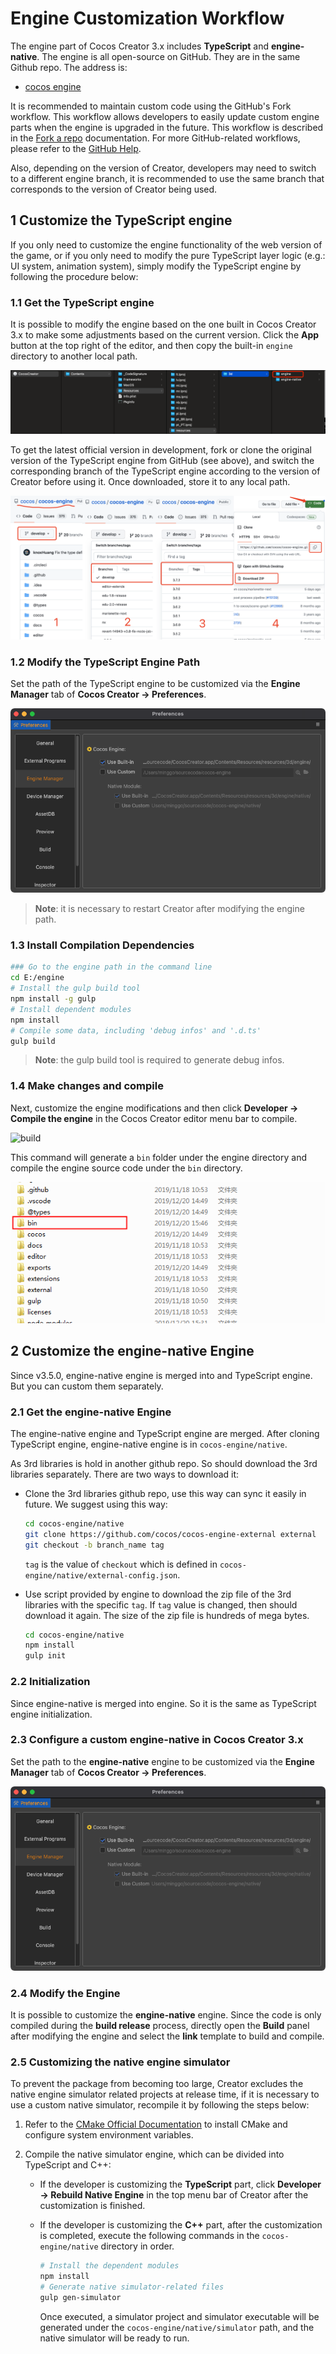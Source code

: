 # Engine Customization Workflow

The engine part of Cocos Creator 3.x includes **TypeScript** and **engine-native**. The engine is all open-source on GitHub. They are in the same Github repo. The address is:

- [cocos engine](https://github.com/cocos/cocos-engine/)

It is recommended to maintain custom code using the GitHub's Fork workflow. This workflow allows developers to easily update custom engine parts when the engine is upgraded in the future. This workflow is described in the [Fork a repo](https://help.github.com/articles/fork-a-repo) documentation. For more GitHub-related workflows, please refer to the [GitHub Help](https://help.github.com).

Also, depending on the version of Creator, developers may need to switch to a different engine branch, it is recommended to use the same branch that corresponds to the version of Creator being used.

## 1 Customize the TypeScript engine

If you only need to customize the engine functionality of the web version of the game, or if you only need to modify the pure TypeScript layer logic (e.g.: UI system, animation system), simply modify the TypeScript engine by following the procedure below:

### 1.1 Get the TypeScript engine

It is possible to modify the engine based on the one built in Cocos Creator 3.x to make some adjustments based on the current version. Click the **App** button at the top right of the editor, and then copy the built-in `engine` directory to another local path.

![open-engine](engine-customization/open-engine.png)

To get the latest official version in development, fork or clone the original version of the TypeScript engine from GitHub (see above), and switch the corresponding branch of the TypeScript engine according to the version of Creator before using it. Once downloaded, store it to any local path.

![download-repo-js](engine-customization/download-repo-js.png)

### 1.2 Modify the TypeScript Engine Path

Set the path of the TypeScript engine to be customized via the **Engine Manager** tab of **Cocos Creator -> Preferences**.

![custom-ts-engine](engine-customization/custom-ts-engine.png)

> **Note**: it is necessary to restart Creator after modifying the engine path.

### 1.3 Install Compilation Dependencies

```bash
### Go to the engine path in the command line
cd E:/engine
# Install the gulp build tool
npm install -g gulp
# Install dependent modules
npm install
# Compile some data, including 'debug infos' and '.d.ts'
gulp build
```

> **Note**: the gulp build tool is required to generate debug infos.

### 1.4 Make changes and compile

Next, customize the engine modifications and then click **Developer -> Compile the engine** in the Cocos Creator editor menu bar to compile.

![build](engine-customization/build.png)

This command will generate a `bin` folder under the engine directory and compile the engine source code under the `bin` directory.

![bin](engine-customization/bin.png)

## 2 Customize the engine-native Engine

Since v3.5.0, engine-native engine is merged into and TypeScript engine. But you can custom them separately.

### 2.1 Get the engine-native Engine

The engine-native engine and TypeScript engine are merged. After cloning TypeScript engine, engine-native engine is in `cocos-engine/native`.

As 3rd libraries is hold in another github repo. So should download the 3rd libraries separately. There are two ways to download it:
- Clone the 3rd libraries github repo, use this way can sync it easily in future. We suggest using this way:

    ```bash
    cd cocos-engine/native
    git clone https://github.com/cocos/cocos-engine-external external
    git checkout -b branch_name tag
    ```
    
    `tag` is the value of `checkout` which is defined in `cocos-engine/native/external-config.json`.
    
- Use script provided by engine to download the zip file of the 3rd libraries with the specific `tag`. If `tag` value is changed, then should download it again. The size of the zip file is hundreds of mega bytes.

    ```bash
    cd cocos-engine/native
    npm install
    gulp init
    ```

### 2.2 Initialization

Since engine-native is merged into engine. So it is the same as TypeScript engine initialization.

### 2.3 Configure a custom engine-native in Cocos Creator 3.x

Set the path to the **engine-native** engine to be customized via the **Engine Manager** tab of **Cocos Creator -> Preferences**.

![custom-native-engine](engine-customization/custom-native-engine.png)

### 2.4 Modify the Engine

It is possible to customize the **engine-native** engine. Since the code is only compiled during the **build release** process, directly open the **Build** panel after modifying the engine and select the **link** template to build and compile.

### 2.5 Customizing the native engine simulator

To prevent the package from becoming too large, Creator excludes the native engine simulator related projects at release time, if it is necessary to use a custom native simulator, recompile it by following the steps below:

1. Refer to the [CMake Official Documentation](https://cmake.org/install/) to install CMake and configure system environment variables.

2. Compile the native simulator engine, which can be divided into TypeScript and C++:

    - If the developer is customizing the **TypeScript** part, click **Developer -> Rebuild Native Engine** in the top menu bar of Creator after the customization is finished.

    - If the developer is customizing the **C++** part, after the customization is completed, execute the following commands in the `cocos-engine/native` directory in order.

        ```bash
        # Install the dependent modules
        npm install
        # Generate native simulator-related files
        gulp gen-simulator
        ```

        Once executed, a simulator project and simulator executable will be generated under the `cocos-engine/native/simulator` path, and the native simulator will be ready to run.
